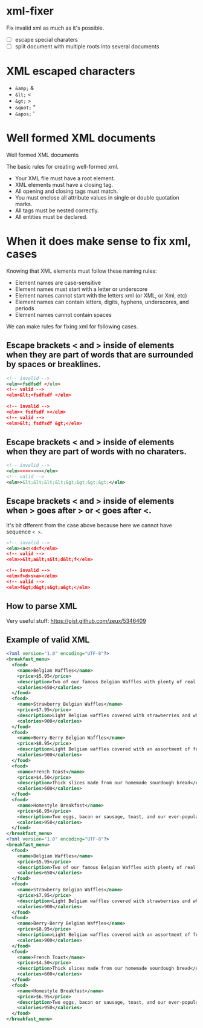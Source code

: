 # xml-fixer
Fix invalid xml as much as it's possible. 

 - [ ] escape special charaters
 - [ ] split document with multiple roots into several documents

# XML escaped characters

-	`&amp;`	&
-	`&lt;`	<
-	`&gt;`	>
-	`&quot;`	"
-	`&apos;`	'

# Well formed XML documents

Well formed XML documents

The basic rules for creating well-formed xml.

- Your XML file must have a root element.
- XML elements must have a closing tag.
- All opening and closing tags must match.
- You must enclose all attribute values in single or double quotation marks.
- All tags must be nested correctly.
- All entities must be declared.

# When it does make sense to fix xml, cases

Knowing that XML elements must follow these naming rules:

- Element names are case-sensitive
- Element names must start with a letter or underscore
- Element names cannot start with the letters xml (or XML, or Xml, etc)
- Element names can contain letters, digits, hyphens, underscores, and periods
- Element names cannot contain spaces

We can make rules for fixing xml for following cases.

## Escape brackets < and > inside of elements when they are part of words that are surrounded by spaces or breaklines.

```xml
<!-- invalid -->
<elm><fsdfsdf </elm>
<!-- valid -->
<elm>&lt;<fsdfsdf </elm>
  
<!-- invalid -->
<elm>< fsdfsdf ></elm>
<!-- valid -->
<elm>&lt; fsdfsdf &gt;</elm>
```

## Escape brackets < and > inside of elements when they are part of words with no charaters.

```xml
<!-- invalid -->
<elm><<<<>>>></elm>
<!-- valid -->
<elm>>&lt;&lt;&lt;&lt;&gt;&gt;&gt;&gt;</elm>
```

## Escape brackets < and > inside of elements when > goes after > or < goes after <.

 It's bit dfferent from the case above because here we cannot have sequence `< >`.

```xml
<!-- invalid -->
<elm><a<s<d<f</elm>
<!-- valid -->
<elm>>&lt;a&lt;s&lt;d&lt;f</elm>

<!-- invalid -->
<elm>f>d>s>a></elm>
<!-- valid -->
<elm>f&gt;d&gt;s&gt;a&gt;</elm>
```

## How to parse XML

Very useful stuff: https://gist.github.com/zeux/5346409

## Example of valid XML

```xml
<?xml version="1.0" encoding="UTF-8"?>
<breakfast_menu>
  <food>
    <name>Belgian Waffles</name>
    <price>$5.95</price>
    <description>Two of our famous Belgian Waffles with plenty of real maple syrup</description>
    <calories>650</calories>
  </food>
  <food>
    <name>Strawberry Belgian Waffles</name>
    <price>$7.95</price>
    <description>Light Belgian waffles covered with strawberries and whipped cream</description>
    <calories>900</calories>
  </food>
  <food>
    <name>Berry-Berry Belgian Waffles</name>
    <price>$8.95</price>
    <description>Light Belgian waffles covered with an assortment of fresh berries and whipped cream</description>
    <calories>900</calories>
  </food>
  <food>
    <name>French Toast</name>
    <price>$4.50</price>
    <description>Thick slices made from our homemade sourdough bread</description>
    <calories>600</calories>
  </food>
  <food>
    <name>Homestyle Breakfast</name>
    <price>$6.95</price>
    <description>Two eggs, bacon or sausage, toast, and our ever-popular hash browns</description>
    <calories>950</calories>
  </food>
</breakfast_menu>
<?xml version="1.0" encoding="UTF-8"?>
<breakfast_menu>
  <food>
    <name>Belgian Waffles</name>
    <price>$5.95</price>
    <description>Two of our famous Belgian Waffles with plenty of real maple syrup</description>
    <calories>650</calories>
  </food>
  <food>
    <name>Strawberry Belgian Waffles</name>
    <price>$7.95</price>
    <description>Light Belgian waffles covered with strawberries and whipped cream</description>
    <calories>900</calories>
  </food>
  <food>
    <name>Berry-Berry Belgian Waffles</name>
    <price>$8.95</price>
    <description>Light Belgian waffles covered with an assortment of fresh berries and whipped cream</description>
    <calories>900</calories>
  </food>
  <food>
    <name>French Toast</name>
    <price>$4.50</price>
    <description>Thick slices made from our homemade sourdough bread</description>
    <calories>600</calories>
  </food>
  <food>
    <name>Homestyle Breakfast</name>
    <price>$6.95</price>
    <description>Two eggs, bacon or sausage, toast, and our ever-popular hash browns</description>
    <calories>950</calories>
  </food>
</breakfast_menu>
```
